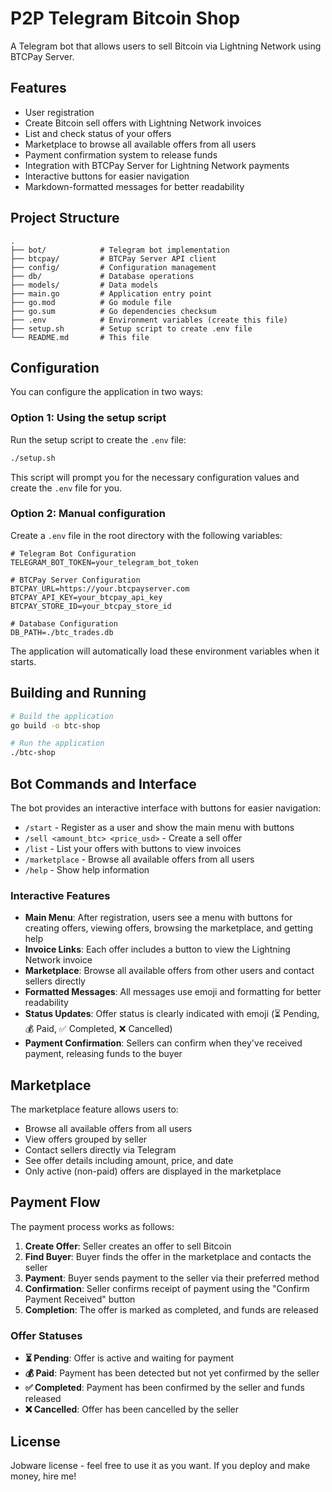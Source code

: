 # P2P Telegram Bitcoin Shop

A Telegram bot that allows users to sell Bitcoin via Lightning Network using BTCPay Server.

## Features

- User registration
- Create Bitcoin sell offers with Lightning Network invoices
- List and check status of your offers
- Marketplace to browse all available offers from all users
- Payment confirmation system to release funds
- Integration with BTCPay Server for Lightning Network payments
- Interactive buttons for easier navigation
- Markdown-formatted messages for better readability

## Project Structure

```
.
├── bot/            # Telegram bot implementation
├── btcpay/         # BTCPay Server API client
├── config/         # Configuration management
├── db/             # Database operations
├── models/         # Data models
├── main.go         # Application entry point
├── go.mod          # Go module file
├── go.sum          # Go dependencies checksum
├── .env            # Environment variables (create this file)
├── setup.sh        # Setup script to create .env file
└── README.md       # This file
```

## Configuration

You can configure the application in two ways:

### Option 1: Using the setup script

Run the setup script to create the `.env` file:

```bash
./setup.sh
```

This script will prompt you for the necessary configuration values and create the `.env` file for you.

### Option 2: Manual configuration

Create a `.env` file in the root directory with the following variables:

```
# Telegram Bot Configuration
TELEGRAM_BOT_TOKEN=your_telegram_bot_token

# BTCPay Server Configuration
BTCPAY_URL=https://your.btcpayserver.com
BTCPAY_API_KEY=your_btcpay_api_key
BTCPAY_STORE_ID=your_btcpay_store_id

# Database Configuration
DB_PATH=./btc_trades.db
```

The application will automatically load these environment variables when it starts.

## Building and Running

```bash
# Build the application
go build -o btc-shop

# Run the application
./btc-shop
```

## Bot Commands and Interface

The bot provides an interactive interface with buttons for easier navigation:

- `/start` - Register as a user and show the main menu with buttons
- `/sell <amount_btc> <price_usd>` - Create a sell offer
- `/list` - List your offers with buttons to view invoices
- `/marketplace` - Browse all available offers from all users
- `/help` - Show help information

### Interactive Features

- **Main Menu**: After registration, users see a menu with buttons for creating offers, viewing offers, browsing the marketplace, and getting help
- **Invoice Links**: Each offer includes a button to view the Lightning Network invoice
- **Marketplace**: Browse all available offers from other users and contact sellers directly
- **Formatted Messages**: All messages use emoji and formatting for better readability
- **Status Updates**: Offer status is clearly indicated with emoji (⏳ Pending, 💰 Paid, ✅ Completed, ❌ Cancelled)
- **Payment Confirmation**: Sellers can confirm when they've received payment, releasing funds to the buyer

## Marketplace

The marketplace feature allows users to:

- Browse all available offers from all users
- View offers grouped by seller
- Contact sellers directly via Telegram
- See offer details including amount, price, and date
- Only active (non-paid) offers are displayed in the marketplace

## Payment Flow

The payment process works as follows:

1. **Create Offer**: Seller creates an offer to sell Bitcoin
2. **Find Buyer**: Buyer finds the offer in the marketplace and contacts the seller
3. **Payment**: Buyer sends payment to the seller via their preferred method
4. **Confirmation**: Seller confirms receipt of payment using the "Confirm Payment Received" button
5. **Completion**: The offer is marked as completed, and funds are released

### Offer Statuses

- **⏳ Pending**: Offer is active and waiting for payment
- **💰 Paid**: Payment has been detected but not yet confirmed by the seller
- **✅ Completed**: Payment has been confirmed by the seller and funds released
- **❌ Cancelled**: Offer has been cancelled by the seller

## License

Jobware license - feel free to use it as you want. If you deploy and make money, hire me!
